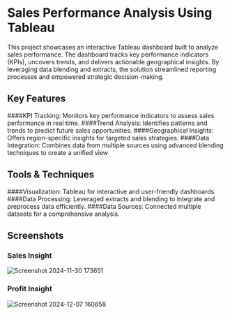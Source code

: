 # Sales Performance Analysis Using Tableau
This project showcases an interactive Tableau dashboard built to analyze sales performance. The dashboard tracks key performance indicators (KPIs), uncovers trends, and delivers actionable geographical insights. By leveraging data blending and extracts, the solution streamlined reporting processes and empowered strategic decision-making.

## Key Features
####KPI Tracking: Monitors key performance indicators to assess sales performance in real time.
####Trend Analysis: Identifies patterns and trends to predict future sales opportunities.
####Geographical Insights: Offers region-specific insights for targeted sales strategies.
####Data Integration: Combines data from multiple sources using advanced blending techniques to create a unified view

## Tools & Techniques
####Visualization: Tableau for interactive and user-friendly dashboards.
####Data Processing: Leveraged extracts and blending to integrate and preprocess data efficiently.
####Data Sources: Connected multiple datasets for a comprehensive analysis.

## Screenshots
### Sales Insight
![Screenshot 2024-11-30 173651](https://github.com/user-attachments/assets/67be00df-c0a4-4e21-a9db-bc4d4eeba525)
### Profit Insight
![Screenshot 2024-12-07 160658](https://github.com/user-attachments/assets/999a8077-f66a-4a1e-8873-e4f749e7c535)






